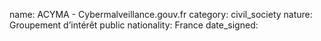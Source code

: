name: ACYMA - Cybermalveillance.gouv.fr
category: civil_society
nature:  Groupement d’intérêt public
nationality: France
date_signed:
    